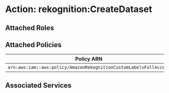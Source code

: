 # Action: rekognition:CreateDataset

## Attached Roles

## Attached Policies

| Policy ARN | Policy Name |
|------------|-------------|
| `arn:aws:iam::aws:policy/AmazonRekognitionCustomLabelsFullAccess` | [AmazonRekognitionCustomLabelsFullAccess](../policies.md#amazonrekognitioncustomlabelsfullaccess) |

## Associated Services


